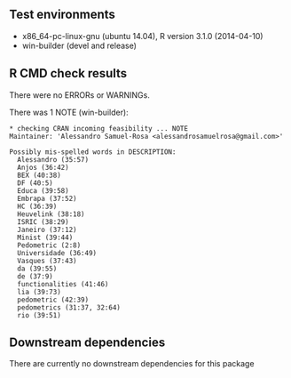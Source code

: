 ## Test environments
* x86_64-pc-linux-gnu (ubuntu 14.04), R version 3.1.0 (2014-04-10)
* win-builder (devel and release)

## R CMD check results
There were no ERRORs or WARNINGs.

There was 1 NOTE (win-builder):

    * checking CRAN incoming feasibility ... NOTE
    Maintainer: 'Alessandro Samuel-Rosa <alessandrosamuelrosa@gmail.com>'
    
    Possibly mis-spelled words in DESCRIPTION:
      Alessandro (35:57)
      Anjos (36:42)
      BEX (40:38)
      DF (40:5)
      Educa (39:58)
      Embrapa (37:52)
      HC (36:39)
      Heuvelink (38:18)
      ISRIC (38:29)
      Janeiro (37:12)
      Minist (39:44)
      Pedometric (2:8)
      Universidade (36:49)
      Vasques (37:43)
      da (39:55)
      de (37:9)
      functionalities (41:46)
      lia (39:73)
      pedometric (42:39)
      pedometrics (31:37, 32:64)
      rio (39:51)

## Downstream dependencies
There are currently no downstream dependencies for this package
